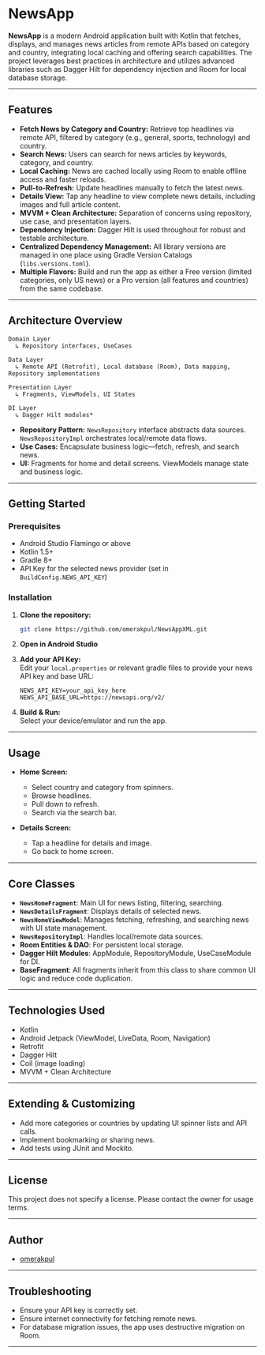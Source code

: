 # NewsApp

**NewsApp** is a modern Android application built with Kotlin that fetches, displays, and manages news articles from remote APIs based on category and country, integrating local caching and offering search capabilities. The project leverages best practices in architecture and utilizes advanced libraries such as Dagger Hilt for dependency injection and Room for local database storage.

---

## Features

- **Fetch News by Category and Country:** Retrieve top headlines via remote API, filtered by category (e.g., general, sports, technology) and country.
- **Search News:** Users can search for news articles by keywords, category, and country.
- **Local Caching:** News are cached locally using Room to enable offline access and faster reloads.
- **Pull-to-Refresh:** Update headlines manually to fetch the latest news.
- **Details View:** Tap any headline to view complete news details, including images and full article content.
- **MVVM + Clean Architecture:** Separation of concerns using repository, use case, and presentation layers.
- **Dependency Injection:** Dagger Hilt is used throughout for robust and testable architecture.
- **Centralized Dependency Management:** All library versions are managed in one place using Gradle Version Catalogs (`libs.versions.toml`).
- **Multiple Flavors:** Build and run the app as either a Free version (limited categories, only US news) or a Pro version (all features and countries) from the same codebase.

---

## Architecture Overview

```
Domain Layer
  ↳ Repository interfaces, UseCases

Data Layer
  ↳ Remote API (Retrofit), Local database (Room), Data mapping, Repository implementations

Presentation Layer
  ↳ Fragments, ViewModels, UI States

DI Layer
  ↳ Dagger Hilt modules*

```

- **Repository Pattern:** `NewsRepository` interface abstracts data sources. `NewsRepositoryImpl` orchestrates local/remote data flows.
- **Use Cases:** Encapsulate business logic—fetch, refresh, and search news.
- **UI:** Fragments for home and detail screens. ViewModels manage state and business logic.

---

## Getting Started

### Prerequisites

- Android Studio Flamingo or above
- Kotlin 1.5+
- Gradle 8+
- API Key for the selected news provider (set in `BuildConfig.NEWS_API_KEY`)

### Installation

1. **Clone the repository:**
   ```bash
   git clone https://github.com/omerakpul/NewsAppXML.git
   ```
2. **Open in Android Studio**
3. **Add your API Key:**  
   Edit your `local.properties` or relevant gradle files to provide your news API key and base URL:
   ```
   NEWS_API_KEY=your_api_key_here
   NEWS_API_BASE_URL=https://newsapi.org/v2/
   ```

4. **Build & Run:**  
   Select your device/emulator and run the app.

---

## Usage

- **Home Screen:**  
  - Select country and category from spinners.
  - Browse headlines.
  - Pull down to refresh.
  - Search via the search bar.

- **Details Screen:**  
  - Tap a headline for details and image.
  - Go back to home screen.

---

## Core Classes

- **`NewsHomeFragment`**: Main UI for news listing, filtering, searching.
- **`NewsDetailsFragment`**: Displays details of selected news.
- **`NewsHomeViewModel`**: Manages fetching, refreshing, and searching news with UI state management.
- **`NewsRepositoryImpl`**: Handles local/remote data sources.
- **Room Entities & DAO**: For persistent local storage.
- **Dagger Hilt Modules**: AppModule, RepositoryModule, UseCaseModule for DI.
- **BaseFragment**: All fragments inherit from this class to share common UI logic and reduce code duplication.

---

## Technologies Used

- Kotlin
- Android Jetpack (ViewModel, LiveData, Room, Navigation)
- Retrofit
- Dagger Hilt
- Coil (image loading)
- MVVM + Clean Architecture

---

## Extending & Customizing

- Add more categories or countries by updating UI spinner lists and API calls.
- Implement bookmarking or sharing news.
- Add tests using JUnit and Mockito.

---

## License

This project does not specify a license. Please contact the owner for usage terms.

---

## Author

- [omerakpul](https://github.com/omerakpul)

---

## Troubleshooting

- Ensure your API key is correctly set.
- Ensure internet connectivity for fetching remote news.
- For database migration issues, the app uses destructive migration on Room.

---
